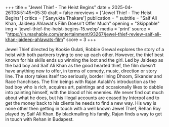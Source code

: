 +++
title = "Jewel Thief - The Heist Begins"
date = 2025-04-26T08:51:45+05:30
draft = false
mreviews = ["Jewel Thief - The Heist Begins"]
critics = ['Sanyukta Thakare']
publication = ''
subtitle = "Saif Ali Khan, Jaideep Ahlawat's Film Doesn't Offer Much"
opening = "Skippable"
img = 'jewel-thief-the-heist-begins-15.webp'
media = 'print'
source = "https://in.mashable.com/entertainment/93267/jewel-thief-review-saif-ali-khan-jaideep-ahlawats-film"
score = 3
+++

Jewel Thief directed by Kookie Gulati, Robbie Grewal explores the story of a heist with both partners trying to one up each other. However, the thief best known for his skills ends up winning the loot and the girl. Led by Jaideep as the bad boy and Saif Ali Khan as the good hearted thief, the film doesn't have anything new to offer, in terms of comedy, music, direction or story line. The story takes itself too seriously, border lining Dhoom, Sikander and Race franchises. The film beings with Rajan Aulakh's introduction as the bad boy who is rich, acquires art, paintings and occasionally likes to dabble into painting himself, with the blood of his enemies. We never find out much about what he does, but his illegal accounts are ceased by Interpol and to get the money back to his clients he needs to find a new way. His way is none other then getting in touch with a well known Jewel Thief, Rehan Roy played by Saif Ali Khan. By blackmailing his family, Rajan finds a way to get in touch with Rehan in Budapest.
